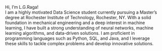 Hi, I’m L.G.Raga!\
I am a highly motivated Data Science student currently pursuing a Master’s degree at Rochester Institute of Technology, Rochester, NY. With a solid foundation in mechanical engineering and a deep interest in machine learning, I have built a strong understanding of neural networks, machine learning algorithms, and data-driven solutions. I am proficient in programming languages such as Python, SQL, and Java, and I leverage these skills to tackle complex problems and develop innovative solutions.

<!---
RagaLG/RagaLG is a ✨ special ✨ repository because its `README.md` (this file) appears on your GitHub profile.
You can click the Preview link to take a look at your changes.
--->
